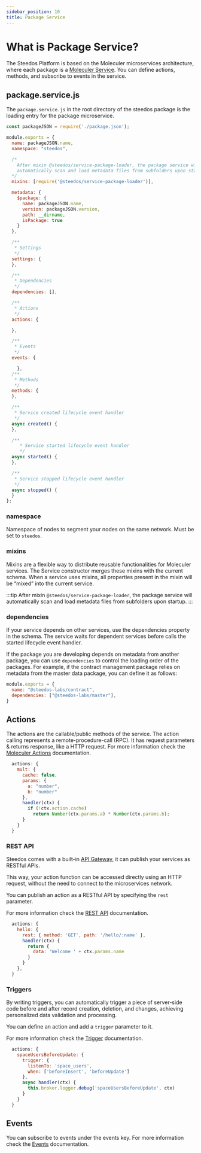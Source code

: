```yaml
---
sidebar_position: 10
title: Package Service
---
```


# What is Package Service?

The Steedos Platform is based on the Moleculer microservices architecture, where each package is a [Moleculer Service](https://moleculer.services/docs/0.14/services). You can define actions, methods, and subscribe to events in the service. 


## package.service.js

The `package.service.js` in the root directory of the steedos package is the loading entry for the package microservice.

```js
const packageJSON = require('./package.json');

module.exports = {
  name: packageJSON.name,
  namespace: "steedos",

  /*
    After mixin @steedos/service-package-loader, the package service will 
    automatically scan and load metadata files from subfolders upon startup. 
  */
  mixins: [require('@steedos/service-package-loader')],

  metadata: {
    $package: {
      name: packageJSON.name,
      version: packageJSON.version,
      path: __dirname,
      isPackage: true
    }
  },

  /**
   * Settings
   */
  settings: {
  },

  /**
   * Dependencies
   */
  dependencies: [],

  /**
   * Actions
   */
  actions: {

  },

  /**
   * Events
   */
  events: {

    },
  /**
   * Methods
   */
  methods: {
  },

  /**
   * Service created lifecycle event handler
   */
  async created() {
  },

  /**
     * Service started lifecycle event handler
     */
  async started() {
  },

  /**
   * Service stopped lifecycle event handler
   */
  async stopped() {
  }
};
```

### namespace

Namespace of nodes to segment your nodes on the same network.
Must be set to `steedos`.

### mixins

Mixins are a flexible way to distribute reusable functionalities for Moleculer services. The Service constructor merges these mixins with the current schema. When a service uses mixins, all properties present in the mixin will be “mixed” into the current service.

:::tip
After mixin `@steedos/service-package-loader`, the package service will automatically scan and load metadata files from subfolders upon startup. 
:::

### dependencies

If your service depends on other services, use the dependencies property in the schema. The service waits for dependent services before calls the started lifecycle event handler.

If the package you are developing depends on metadata from another package, you can use `dependencies` to control the loading order of the packages. For example, if the contract management package relies on metadata from the master data package, you can define it as follows:

```js
module.exports = {
  name: "@steedos-labs/contract",
  dependencies: ["@steedos-labs/master"],
}
```

## Actions

The actions are the callable/public methods of the service. The action calling represents a remote-procedure-call (RPC). It has request parameters & returns response, like a HTTP request. For more information check the [Moleculer Actions](https://moleculer.services/docs/0.14/actions) documentation.

```js
  actions: {
    mult: {
      cache: false,
      params: {
        a: "number",
        b: "number"
      },
      handler(ctx) {
        if (!ctx.action.cache)
          return Number(ctx.params.a) * Number(ctx.params.b);
      }
    }
  }
```


### REST API

Steedos comes with a built-in [API Gateway](https://moleculer.services/docs/0.14/moleculer-web), it can publish your services as RESTful APIs. 

This way, your action function can be accessed directly using an HTTP request, without the need to connect to the microservices network.

You can publish an action as a RESTful API by specifying the `rest` parameter.  

For more information check the [REST API](./action-api) documentation.

```js
  actions: {
    hello: {
      rest: { method: 'GET', path: '/hello/:name' },
      handler(ctx) {
        return {
          data: 'Welcome ' + ctx.params.name
        }
      }
    },
  }
```

### Triggers

By writing triggers, you can automatically trigger a piece of server-side code before and after record creation, deletion, and changes, achieving personalized data validation and processing.

You can define an action and add a `trigger` parameter to it.

For more information check the [Trigger](./action-trigger) documentation.

```js
  actions: {
    spaceUsersBeforeUpdate: {
      trigger: { 
        listenTo: 'space_users', 
        when: ['beforeInsert', 'beforeUpdate']
      },
      async handler(ctx) {
        this.broker.logger.debug('spaceUsersBeforeUpdate', ctx)
      }   
    }
  }
```

## Events

You can subscribe to events under the events key. For more information check the [Events](https://moleculer.services/docs/0.14/events) documentation.

